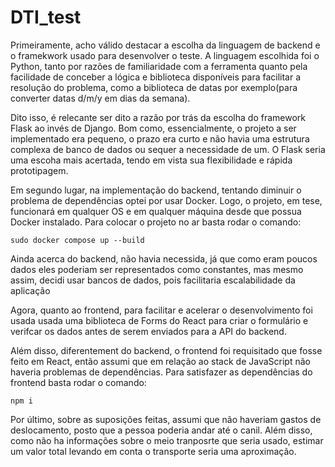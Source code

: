 DTI_test
======================

Primeiramente, acho válido destacar a escolha da linguagem de backend e o framekwork usado para desenvolver o teste. A linguagem escolhida foi o Python, tanto por razões de familiaridade com a ferramenta quanto pela facilidade de conceber a lógica e biblioteca disponíveis para facilitar a resolução do problema, como a biblioteca de datas por exemplo(para converter datas d/m/y em dias da semana). 

Dito isso, é relecante ser dito a razão por trás da escolha do framework Flask ao invés de Django. Bom como, essencialmente, o projeto a ser implementado era pequeno, o prazo era curto e não havia uma estrutura complexa de banco de dados ou sequer a necessidade de um. O Flask seria uma escoha mais acertada, tendo em vista sua flexibilidade e rápida prototipagem.

Em segundo lugar, na implementação do backend, tentando diminuir o problema de dependências optei por usar Docker. Logo, o projeto, em tese, funcionará em qualquer OS e em qualquer máquina desde que possua Docker instalado. Para colocar o projeto no ar basta rodar o comando:

```
sudo docker compose up --build
```

Ainda acerca do backend, não havia necessida, já que como eram poucos dados eles poderiam ser representados como constantes, mas mesmo assim, decidi usar bancos de dados, pois facilitaria escalabilidade da aplicação

Agora, quanto ao frontend, para facilitar e acelerar o desenvolvimento foi usada usada uma biblioteca de Forms do React para criar o formulário e verifcar os dados antes de serem enviados para a API do backend.

Além disso, diferentement do backend, o frontend foi requisitado que fosse feito em React, então assumi que em relação ao stack de JavaScript não haveria problemas de dependências. Para satisfazer as dependências do frontend basta rodar o comando:

```
npm i
```

Por último, sobre as suposições feitas, assumi que não haveriam gastos de deslocamento, posto que a pessoa poderia andar até o canil. Além disso, como não ha informações sobre o meio tranposrte que seria usado, estimar um valor total levando em conta o transporte seria uma aproximação.